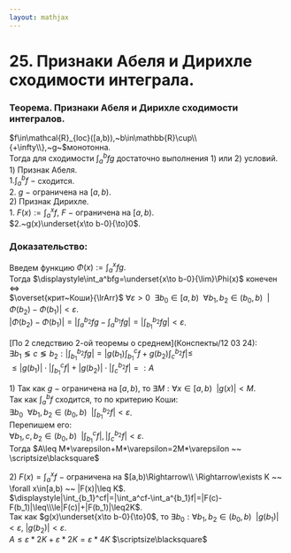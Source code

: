 ```yaml
---  
layout: mathjax  
---  
```

  
# 25. Признаки Абеля и Дирихле сходимости интеграла.  
  
### Теорема. Признаки Абеля и Дирихле сходимости интегралов.  
$f\in\mathcal{R}_{loc}([a,b)),~b\in\mathbb{R}\cup\\{+\infty\\},~g~$монотонна.  
Тогда для сходимости $\displaystyle\int_a^bfg$ достаточно выполнения $1)$ или $2)$ условий.  
$1)$ Признак Абеля.  
    $\displaystyle1.\int_a^bf~-$  сходится.  
    $2.~g~-~$ограничена на $[a,b)$.  
$2)$ Признак Дирихле.  
    $\displaystyle1.~F(x):=\int_a^xf,~F~-~$ограничена на $[a,b)$.  
    $2.~g(x)\underset{x\to b-0}{\to}0$.  
  
### Доказательство:  
Введем функцию $\displaystyle\Phi(x):=\int_{a}^{x}fg.$  
Тогда $\displaystyle\int_a^bfg=\underset{x\to b-0}{\lim}\Phi(x)$ конечен $\Leftrightarrow$  
 $\overset{крит~Коши}{\lrArr}$ $\forall\varepsilon>0 ~~ \exists b_0\in[a,b) ~~ \forall b_1,b_2\in(b_0,b) ~~ |\Phi(b_2)-\Phi(b_1)|<\varepsilon$.  
$\displaystyle|\Phi(b_2)-\Phi(b_1)|=|\int_a^{b_2}fg-\int_a^{b_1}fg|=|\int_{b_1}^{b_2}fg|<\varepsilon$.  
  
[По 2 следствию 2-ой теоремы о среднем](Конспекты/12 03 24):  
$\exists b_1\lessgtr c\lessgtr b_2:\displaystyle|\int_{b_1}^{b_2}fg|=|g(b_1)\int_{b_1}^cf+g(b_2)\int_c^{b_2}f|\le$  
$\displaystyle\le|g(b_1)|\cdot|\int_{b_1}^cf|+|g(b_2)|\cdot|\int_c^{b_2}f|=:A$  
  
$1)$ Так как $g~-~$ограничена на $[a,b)$, то $\exists M:\forall x\in[a,b) ~~ |g(x)|<M$.  
Так как $\displaystyle\int_{a}^{b}f$ сходится, то по критерию Коши:  
$\displaystyle\exists b_0 ~~ \forall b_1,b_2\in(b_0,b) ~~ |\int_{b_1}^{b_2}f|<\varepsilon$.  
Перепишем его:  
$\displaystyle\forall b_1,c,b_2\in(b_0,b) ~~ |\int_{b_1}^{c}f|,|\int_{c}^{b_2}f|<\varepsilon$.  
Тогда $A\leq M*\varepsilon+M*\varepsilon=2M*\varepsilon ~~ \scriptsize\blacksquare$  
  
$2)$ $\displaystyle F(x)=\int_a^xf~-~$ограничена на $[a,b)\Rightarrow\\  
\Rightarrow\exists K ~~ \forall x\in[a,b) ~~ |F(x)|\leq K$.  
 $\displaystyle|\int_{b_1}^cf|=|\int_a^cf-\int_a^{b_1}f|=|F(c)-F(b_1)|\leq\\\le|F(c)|+|F(b_1)|\leq2K$.  
Так как $g(x)\underset{x\to b-0}{\to}0$, то $\exists b_0:\forall b_1,b_2\in(b_0,b) ~~ |g(b_1)|<\varepsilon,~|g(b_2)|<\varepsilon$.  
$A\leq\varepsilon * 2K+\varepsilon * 2K=\varepsilon * 4K$  $\scriptsize\blacksquare$  
